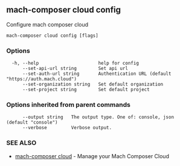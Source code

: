 ## mach-composer cloud config

Configure mach composer cloud

```
mach-composer cloud config [flags]
```

### Options

```
  -h, --help                      help for config
      --set-api-url string        Set api url
      --set-auth-url string       Authentication URL (default "https://auth.mach.cloud")
      --set-organization string   Set default organization
      --set-project string        Set default project
```

### Options inherited from parent commands

```
      --output string   The output type. One of: console, json (default "console")
      --verbose         Verbose output.
```

### SEE ALSO

* [mach-composer cloud](mach-composer_cloud.md)	 - Manage your Mach Composer Cloud

